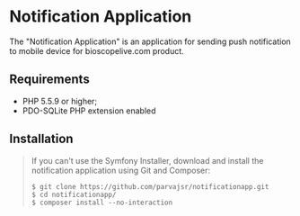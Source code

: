 Notification Application
========================

The "Notification Application" is an application for sending push notification to mobile device for bioscopelive.com product.

Requirements
------------

  * PHP 5.5.9 or higher;
  * PDO-SQLite PHP extension enabled


Installation
------------
> If you can't use the Symfony Installer, download and install the notification
> application using Git and Composer:
>
>     $ git clone https://github.com/parvajsr/notificationapp.git
>     $ cd notificationapp/
>     $ composer install --no-interaction

